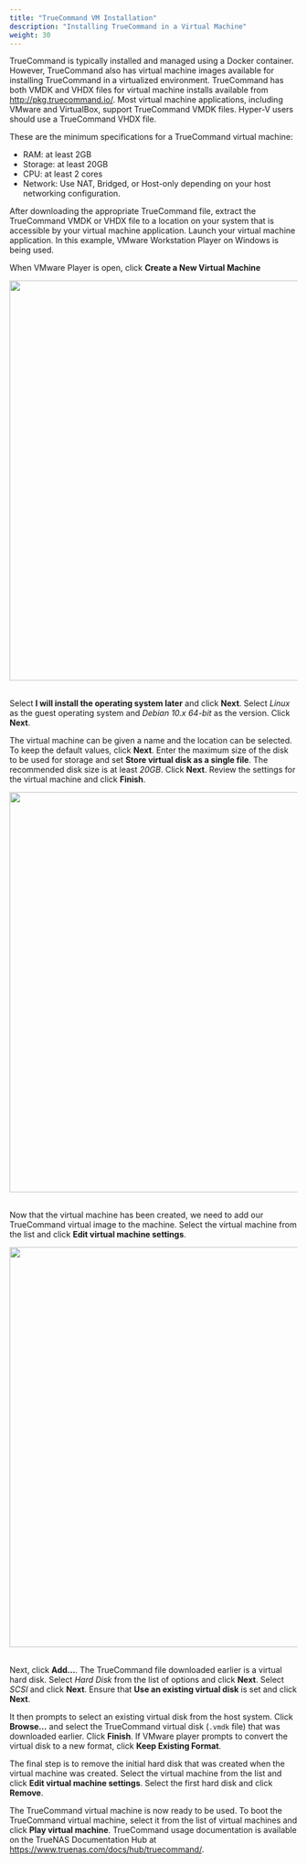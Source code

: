 ```yaml
---
title: "TrueCommand VM Installation"
description: "Installing TrueCommand in a Virtual Machine" 
weight: 30
---
```


TrueCommand is typically installed and managed using a Docker container.
However, TrueCommand also has virtual machine images available for installing TrueCommand in a virtualized environment.
TrueCommand has both VMDK and VHDX files for virtual machine installs available from http://pkg.truecommand.io/.
Most virtual machine applications, including VMware and VirtualBox, support TrueCommand VMDK files.
Hyper-V users should use a TrueCommand VHDX file.

These are the minimum specifications for a TrueCommand virtual machine:

* RAM: at least 2GB
* Storage: at least 20GB
* CPU: at least 2 cores
* Network: Use NAT, Bridged, or Host-only depending on your host networking configuration.

After downloading the appropriate TrueCommand file, extract the TrueCommand VMDK or VHDX file to a location on your system that is accessible by your virtual machine application.
Launch your virtual machine application.
In this example, VMware Workstation Player on Windows is being used.

When VMware Player is open, click **Create a New Virtual Machine**

<img src="/images/TC-VM1.png" width='700px'>
<br><br>

Select **I will install the operating system later** and click **Next**.
Select *Linux* as the guest operating system and *Debian 10.x 64-bit* as the version.
Click **Next**.

The virtual machine can be given a name and the location can be selected.
To keep the default values, click **Next**.
Enter the maximum size of the disk to be used for storage and set **Store virtual disk as a single file**.
The recommended disk size is at least *20GB*.
Click **Next**.
Review the settings for the virtual machine and click **Finish**.

<img src="/images/TC-VM2.png" width='700px'>
<br><br>

Now that the virtual machine has been created, we need to add our TrueCommand virtual image to the machine.
Select the virtual machine from the list and click **Edit virtual machine settings**.

<img src="/images/TC-VM3.png" width='700px'>
<br><br>

Next, click **Add…**.
The TrueCommand file downloaded earlier is a virtual hard disk.
Select *Hard Disk* from the list of options and click **Next**.
Select *SCSI* and click **Next**.
Ensure that **Use an existing virtual disk** is set and click **Next**.

It then prompts to select an existing virtual disk from the host system.
Click **Browse…** and select the TrueCommand virtual disk (`.vmdk` file) that was downloaded earlier.
Click **Finish**.
If VMware player prompts to convert the virtual disk to a new format, click **Keep Existing Format**.

The final step is to remove the initial hard disk that was created when the virtual machine was created.
Select the virtual machine from the list and click **Edit virtual machine settings**.
Select the first hard disk and click **Remove**.

The TrueCommand virtual machine is now ready to be used.
To boot the TrueCommand virtual machine, select it from the list of virtual machines and click **Play virtual machine**.
TrueCommand usage documentation is available on the TrueNAS Documentation Hub at https://www.truenas.com/docs/hub/truecommand/.
